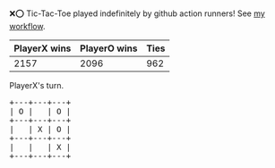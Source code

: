 :x::o: Tic-Tac-Toe played indefinitely by github action runners! See [my workflow](.github/workflows/play.yaml).

|PlayerX wins|PlayerO wins|Ties|
|-|-|-|
|2157|2096|962|

PlayerX's turn.

<pre>
+---+---+---+
| O |   | O |
+---+---+---+
|   | X | O |
+---+---+---+
|   |   | X |
+---+---+---+
</pre>